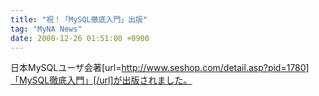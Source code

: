 ```yaml
---
title: "祝！「MySQL徹底入門」出版"
tag: "MyNA News"
date: 2000-12-26 01:51:00 +0900
---
```


日本MySQLユーザ会著[url=http://www.seshop.com/detail.asp?pid=1780]「MySQL徹底入門」[/url]が出版されました。<br>
<br>
